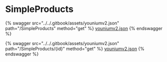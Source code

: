 # SimpleProducts

{% swagger src="../../.gitbook/assets/youniumv2.json" path="/SimpleProducts" method="get" %}
[youniumv2.json](../../.gitbook/assets/youniumv2.json)
{% endswagger %}

{% swagger src="../../.gitbook/assets/youniumv2.json" path="/SimpleProducts/{id}" method="get" %}
[youniumv2.json](../../.gitbook/assets/youniumv2.json)
{% endswagger %}
